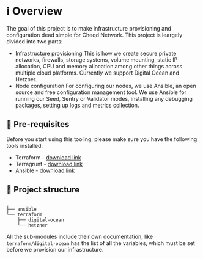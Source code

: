 # ℹ️ Overview

The goal of this project is to make infrastructure provisioning and configuration dead simple for Cheqd Network. This
project is leargely divided into two parts:
- Infrastructure provisioning
	This is how we create secure private networks, firewalls, storage systems, volume mounting, static IP allocation,
	CPU and memory allocation among other things across multiple cloud platforms. Currently we support Digital Ocean
	and Hetzner.
- Node configuration
	For configuring our nodes, we use Ansible, an open source and free configuration management tool. We use Ansible for
	running our Seed, Sentry or Validator modes, installing any debugging packages, setting up logs and metrics
	collection.

## 🔧 Pre-requisites

Before you start using this tooling, please make sure you have the following tools installed:
- Terraform - [download link](https://www.terraform.io/downloads)
- Terragrunt - [download link](https://terragrunt.gruntwork.io/docs/getting-started/install/)
- Ansible - [download link](https://docs.ansible.com/ansible/latest/installation_guide/intro_installation.html)

## 🧬 Project structure

```
.
├── ansible
└── terraform
    ├── digital-ocean
    └── hetzner
```

All the sub-modules include their own documentation, like `terraform/digital-ocean` has the list of all the 
variables, which must be set before we provision our infrastructure.
